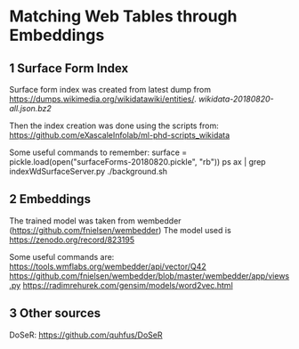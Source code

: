 # Matching Web Tables through Embeddings

## 1 Surface Form Index
Surface form index was created from latest dump from https://dumps.wikimedia.org/wikidatawiki/entities/.
*wikidata-20180820-all.json.bz2* 

Then the index creation was done using the scripts from:
https://github.com/eXascaleInfolab/ml-phd-scripts_wikidata

Some useful commands to remember:
surface = pickle.load(open("surfaceForms-20180820.pickle", "rb"))
ps ax | grep indexWdSurfaceServer.py
./background.sh

## 2 Embeddings
The trained model was taken from wembedder (https://github.com/fnielsen/wembedder)
The model used is  https://zenodo.org/record/823195

Some useful commands are:
https://tools.wmflabs.org/wembedder/api/vector/Q42
https://github.com/fnielsen/wembedder/blob/master/wembedder/app/views.py
https://radimrehurek.com/gensim/models/word2vec.html

## 3 Other sources

DoSeR: https://github.com/quhfus/DoSeR

